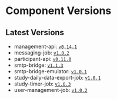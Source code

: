 # Component Versions


## Latest Versions

- management-api: [`v0.14.1`](https://github.com/case-framework/case-backend/releases/tag/management-api@v0.14.1)
- messaging-job: [`v1.0.2`](https://github.com/case-framework/case-backend/releases/tag/messaging-job@v1.0.2)
- participant-api: [`v0.11.0`](https://github.com/case-framework/case-backend/releases/tag/participant-api@v0.11.0)
- smtp-bridge: [`v1.1.3`](https://github.com/case-framework/case-backend/releases/tag/smtp-bridge@v1.1.3)
- smtp-bridge-emulator: [`v1.0.1`](https://github.com/case-framework/case-backend/releases/tag/smtp-bridge-emulator@v1.0.1)
- study-daily-data-export-job: [`v1.0.1`](https://github.com/case-framework/case-backend/releases/tag/study-daily-data-export-job@v1.0.1)
- study-timer-job: [`v1.0.3`](https://github.com/case-framework/case-backend/releases/tag/study-timer-job@v1.0.3)
- user-management-job: [`v1.0.2`](https://github.com/case-framework/case-backend/releases/tag/user-management-job@v1.0.2)

